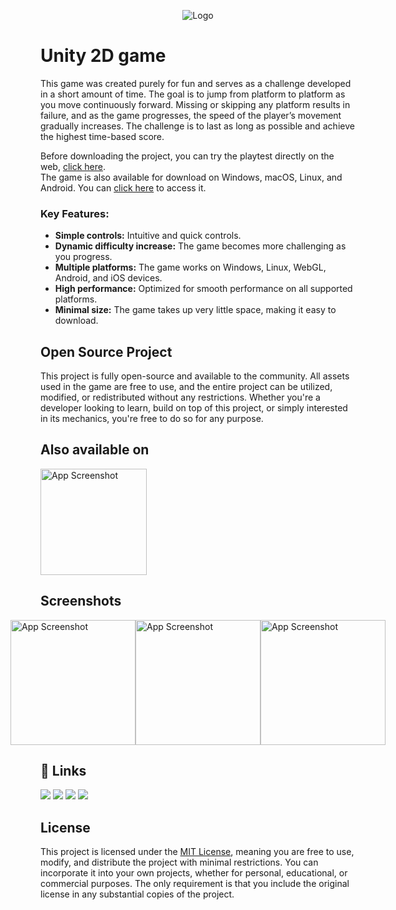 
<p align="center">
  <img src="https://i.imgur.com/2d9t3Hn.png" alt="Logo">
</p>

# Unity 2D game

This game was created purely for fun and serves as a challenge developed in a short amount of time. The goal is to jump from platform to platform as you move continuously forward. Missing or skipping any platform results in failure, and as the game progresses, the speed of the player’s movement gradually increases. The challenge is to last as long as possible and achieve the highest time-based score.

Before downloading the project, you can try the playtest directly on the web, <a href="https://antonio-gorisek.itch.io/fluffy-jump">click here</a>.<br> 
The game is also available for download on Windows, macOS, Linux, and Android. You can <a href="https://antonio-gorisek.itch.io/fluffy-jump-download">click here</a> to access it.

### Key Features:
- **Simple controls:** Intuitive and quick controls.
- **Dynamic difficulty increase:** The game becomes more challenging as you progress.
- **Multiple platforms:** The game works on Windows, Linux, WebGL, Android, and iOS devices.
- **High performance:** Optimized for smooth performance on all supported platforms.
- **Minimal size:** The game takes up very little space, making it easy to download.

## Open Source Project

This project is fully open-source and available to the community. 
All assets used in the game are free to use, and the entire project can be utilized, modified, or redistributed without any restrictions. 
Whether you're a developer looking to learn, build on top of this project, or simply interested in its mechanics, you're free to do so for any purpose.

## Also available on
<a href="https://play.google.com/store/apps/details?id=com.IndigoStudio.FluffyJump" target="_blank">
  <img src="https://i.imgur.com/TOZhhxX.png" alt="App Screenshot" width="170" />
</a>

## Screenshots

<div style="display: flex; justify-content: center; align-items: center;">
    <img src="https://i.imgur.com/bprxc1B.jpeg" alt="App Screenshot" width="200" />
    <img src="https://i.imgur.com/WRxItKg.jpeg" alt="App Screenshot" width="200" />
    <img src="https://i.imgur.com/7uvGxlJ.jpeg" alt="App Screenshot" width="200" />
</div>

## 🔗 Links
<div align="left">
  <a href="https://antonio-gorisek.web.app/"><img src="https://img.shields.io/badge/Portfolio-%2314354C.svg?style=for-the-badge&logo=GoogleChrome&logoColor=white"/></a>
  <a href="https://discordapp.com/users/252827534943584256"><img src="https://img.shields.io/badge/Discord-%2314354C.svg?style=for-the-badge&logo=Discord&logoColor=white"/></a>
  <a href="mailto:tonigorisek1@gmail.com"><img src="https://img.shields.io/badge/Gmail-%2314354C.svg?style=for-the-badge&logo=Gmail&logoColor=white"/></a>
  <a href="https://hr.linkedin.com/in/antonio-gorisek"><img src="https://img.shields.io/badge/LinkedIn-%2314354C.svg?style=for-the-badge&logo=LinkedIn&logoColor=white"/></a>
</div>

## License

This project is licensed under the [MIT License](https://github.com/Antonio-Gorisek/Fluffy-Jump/blob/main/LICENSE), meaning you are free to use, modify, and distribute the project with minimal restrictions. You can incorporate it into your own projects, whether for personal, educational, or commercial purposes. The only requirement is that you include the original license in any substantial copies of the project.
